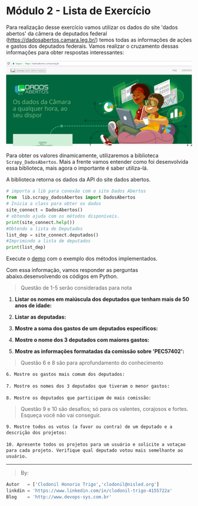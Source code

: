 Módulo 2 - Lista de Exercício
=========

Para realização desse exercício vamos utilizar os dados do site 'dados abertos' da câmera de deputados federal (https://dadosabertos.camara.leg.br/) temos todas as informações de ações e gastos dos deputados federais. Vamos realizar o cruzamento dessas informações para obter respostas interessantes:


![dadosabertos](https://github.com/clodonil/Python-Fundamentals/blob/master/Imagens/dados_abertos1.png)

Para obter os valores dinamicamente, utilizaremos a biblioteca `Scrapy_DadosAbertos`. Mais a frente vamos entender como foi desenvolvida essa biblioteca, mais agora o importante é saber utiliza-lá.

A biblioteca retorna os dados da API do site dados abertos. 

```python
# importa a lib para conexão com o site Dados Abertos
from  lib.scrapy_dadosAbertos import DadosAbertos
# Inicia a class para obter os dados
site_connect = DadosAbertos()
# obtendo ajuda com os métodos disponíveis.
print(site_connect.help())
#Obtendo a lista de Deputados
list_dep = site_connect.deputados()
#Imprimindo a lista de deputados
print(list_dep)

```
Execute o [demo](https://github.com/clodonil/Python-Fundamentals/blob/master/modulo2/parte1/Exercicios/code/demo.py) com o exemplo dos métodos implementados.

Com essa informação, vamos responder as perguntas abaixo.desenvolvendo os códigos em Python.

> Questão de 1-5 serão consideradas para nota

1. **Listar os nomes em maiúscula dos deputados que tenham mais de 50 anos de idade:**

2. **Listar as deputadas:**
   
3. **Mostre a soma dos gastos de um deputados especificos:**

4. **Mostre o nome dos 3 deputados com maiores gastos:**
	
5. **Mostre as informações formatadas da comissão sobre 'PEC57402':**

> Questão 6 e 8 são para aprofundamento do conhecimento

```
6. Mostre os gastos mais comum dos deputados:

7. Mostre os nomes dos 3 deputados que tiveram o menor gastos:

8. Mostre os deputados que participam de mais comissão:
```

> Questão 9 e 10 são desafios; só para os valentes, corajosos e fortes. Esqueça você não vai conseguir.

```
9. Mostre todos os votos (a favor ou contra) de um deputado e a descrição dos projetos:

10. Apresente todos os projetos para um usuário e solicite a votaçao para cada projeto. Verifique qual deputado votou mais semelhante ao usuário.
```
***
> By:
```python
Autor   = ['Clodonil Honorio Trigo','clodonil@nisled.org']
linkdin = 'https://www.linkedin.com/in/clodonil-trigo-4155722a'
Blog    = 'http://www.devops-sys.com.br'
```
